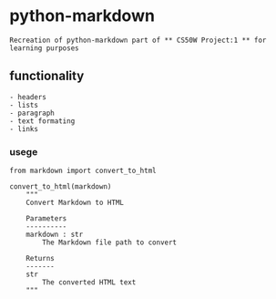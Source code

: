 # python-markdown

    Recreation of python-markdown part of ** CS50W Project:1 ** for learning purposes

## functionality

    - headers
    - lists
    - paragraph
    - text formating
    - links

### usege

    from markdown import convert_to_html

    convert_to_html(markdown)
        """
        Convert Markdown to HTML

        Parameters
        ----------
        markdown : str
            The Markdown file path to convert

        Returns
        -------
        str
            The converted HTML text
        """
    


